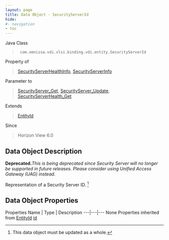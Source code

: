 ```yaml
---
layout: page
title: Data Object - SecurityServerId
hide:
#- navigation
- toc
---
```








Java Class
> ` com.omnissa.vdi.vlsi.binding.vdi.entity.SecurityServerId`

Property of
> [SecurityServerHealthInfo](vdi.health.SecurityServerHealth.SecurityServerHealthInfo.md#field_detail), [SecurityServerInfo](vdi.infrastructure.SecurityServer.SecurityServerInfo.md#field_detail)

Parameter to
> [SecurityServer_Get](vdi.infrastructure.SecurityServer.md#get), [SecurityServer_Update](vdi.infrastructure.SecurityServer.md#update), [SecurityServerHealth_Get](vdi.health.SecurityServerHealth.md#get)

Extends
> [EntityId](vdi.EntityId.md)

Since
> Horizon View 6.0


## Data Object Description

**Deprecated.**_This is being deprecated since Security Server will no longer be supported in future releases. Please consider using Unified Access Gateway (UAG) instead._

Representation of a Security Server ID.
 [^167]



## Data Object Properties
Properties
Name |  Type |  Description
---|---|---
None
Properties inherited from [EntityId](vdi.EntityId.md)
[id](vdi.EntityId.md#id)


 


[^167]: This data object must be updated as a whole.